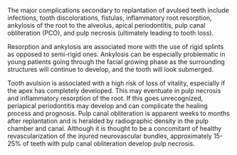 The major complications secondary to replantation of avulsed teeth include infections, tooth discolorations, fistulas, inflammatory root resorption, ankylosis of the root to the alveolus, apical periodontitis, pulp canal obliteration (PCO), and pulp necrosis (ultimately leading to tooth loss).

Resorption and ankylosis are associated more with the use of rigid splints as opposed to semi-rigid ones. Ankylosis can be especially problematic in young patients going through the facial growing phase as the surrounding structures will continue to develop, and the tooth will look submerged.

Tooth avulsion is associated with a high risk of loss of vitality, especially if the apex has completely developed. This may eventuate in pulp necrosis and inflammatory resorption of the root. If this goes unrecognized, periapical periodontitis may develop and can complicate the healing process and prognosis. Pulp canal obliteration is apparent weeks to months after replantation and is heralded by radiographic density in the pulp chamber and canal. Although it is thought to be a concomitant of healthy revascularization of the injured neurovascular bundles, approximately 15-25% of teeth with pulp canal obliteration develop pulp necrosis.